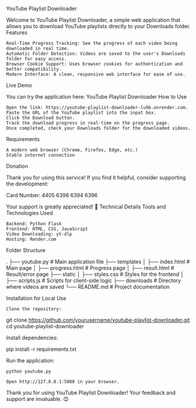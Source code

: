 YouTube Playlist Downloader

Welcome to YouTube Playlist Downloader, a simple web application that allows you to download YouTube playlists directly to your Downloads folder.
Features

    Real-Time Progress Tracking: See the progress of each video being downloaded in real time.
    Automatic Folder Detection: Videos are saved to the user's Downloads folder for easy access.
    Browser Cookie Support: Uses browser cookies for authentication and better compatibility.
    Modern Interface: A clean, responsive web interface for ease of use.

Live Demo

You can try the application here: YouTube Playlist Downloader
How to Use

    Open the link: https://youtube-playlist-downloader-lu9b.onrender.com.
    Paste the URL of the YouTube playlist into the input box.
    Click the Download button.
    Track the download progress in real-time on the progress page.
    Once completed, check your Downloads folder for the downloaded videos.

Requirements

    A modern web browser (Chrome, Firefox, Edge, etc.)
    Stable internet connection

Donation

Thank you for using this service! If you find it helpful, consider supporting the development:

Card Number: 4405 6398 6394 6396

Your support is greatly appreciated! 🙌
Technical Details
Tools and Technologies Used

    Backend: Python Flask
    Frontend: HTML, CSS, JavaScript
    Video Downloading: yt-dlp
    Hosting: Render.com

Folder Structure

.
├── youtube.py              # Main application file
├── templates
│   ├── index.html      # Main page
│   ├── progress.html   # Progress page
│   ├── result.html     # Result/error page
├── static
│   ├── styles.css      # Styles for the frontend
│   ├── scripts.js      # Scripts for client-side logic
├── downloads           # Directory where videos are saved
└── README.md           # Project documentation

Installation for Local Use

    Clone the repository:

git clone https://github.com/yourusername/youtube-playlist-downloader.git
cd youtube-playlist-downloader

Install dependencies:

pip install -r requirements.txt

Run the application:

    python youtube.py

    Open http://127.0.0.1:5000 in your browser.

Thank you for using YouTube Playlist Downloader! Your feedback and support are invaluable. 😊
